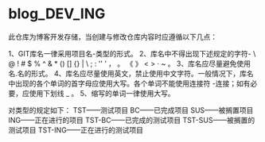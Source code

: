 # blog_DEV_ING
此仓库为博客开发存储，当创建与修改仓库内容时应遵循以下几点：

1、GIT库名一律采用项目名-类型的形式。
2、库名中不得出现下述规定的字符- \ @ ! # $ % ^ & * () [] {} | \ ; : '' ’ ， 。 《 》 < > · ~ 。
3、库名应尽量避免使用 名.名的形式。
4、库名应尽量使用英文，禁止使用中文字符。一般情况下，库名中出现的各个单词的首字母应使用大写。各个单词不能使用连接符 -连接；如有必要，应使用下划线 _ 。
5、缩写的单词一律使用大写。

对类型的规定如下：
TST——测试项目
BC——已完成项目
SUS——被搁置项目
ING——正在进行的项目
TST-BC——已完成的测试项目
TST-SUS——被搁置的测试项目
TST-ING——正在进行的测试项目
